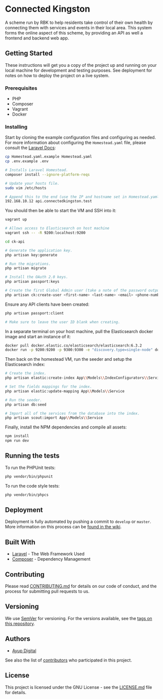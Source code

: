# Connected Kingston

A scheme run by RBK to help residents take control of their own health by connecting them with services and events in their local area.
This system forms the online aspect of this scheme, by providing an API as well a frontend and backend web app.

## Getting Started

These instructions will get you a copy of the project up and running on your local machine for development and testing purposes. 
See deployment for notes on how to deploy the project on a live system.

### Prerequisites

* PHP
* Composer
* Vagrant
* Docker

### Installing

Start by cloning the example configuration files and configuring as needed. For more information about configuring the 
`Homestead.yaml` file, please consult the [Laravel Docs](https://laravel.com/docs/5.6/homestead):

```bash
cp Homestead.yaml.example Homestead.yaml
cp .env.example .env

# Installs Laravel Homestead.
composer install --ignore-platform-reqs

# Update your hosts file.
sudo vim /etc/hosts

# Append this to the end (use the IP and hostname set in Homestead.yaml).
192.168.10.12 api.connectedkingston.test
```

You should then be able to start the VM and SSH into it:

```bash
vagrant up

# Allows access to Elasticsearch on host machine
vagrant ssh -- -R 9200:localhost:9200

cd ck-api

# Generate the application key.
php artisan key:generate

# Run the migrations.
php artisan migrate

# Install the OAuth 2.0 keys.
php artisan passport:keys

# Create the first Global Admin user (take a note of the password outputted).
php artisan ck:create-user <first-name> <last-name> <email> <phone-number>
```

Ensure any API clients have been created:

```bash
php artisan passport:client

# Make sure to leave the user ID blank when creating.
```

In a separate terminal on your host machine, pull the Elasticsearch docker image and start an instance of it:

```bash
docker pull docker.elastic.co/elasticsearch/elasticsearch:6.3.2
docker run -p 9200:9200 -p 9300:9300 -e "discovery.type=single-node" docker.elastic.co/elasticsearch/elasticsearch:6.3.2
```

Then back on the homestead VM, run the seeder and setup the Elasticsearch index:

```bash
# Create the index.
php artisan elastic:create-index App\\Models\\IndexConfigurators\\ServicesIndexConfigurator

# Set the fields mappings for the index.
php artisan elastic:update-mapping App\\Models\\Service

# Run the seeder.
php artisan db:seed

# Import all of the services from the database into the index.
php artisan scout:import App\\Models\\Service
```

Finally, install the NPM dependencies and compile all assets:

```bash
npm install
npm run dev
```

## Running the tests

To run the PHPUnit tests:
 
```bash
php vendor/bin/phpunit
```

To run the code style tests:

```bash
php vendor/bin/phpcs
```

## Deployment

Deployment is fully automated by pushing a commit to `develop` or `master`. More information on this process can be [found in the wiki](https://github.com/RoyalBoroughKingston/ck-api/wiki/Branching-and-Release-Strategy#continuous-delivery).

## Built With

* [Laravel](https://laravel.com/docs/) - The Web Framework Used
* [Composer](https://getcomposer.org/doc/) - Dependency Management

## Contributing

Please read [CONTRIBUTING.md](CONTRIBUTING.md) for details on our code of conduct, and the process for submitting pull requests to us.

## Versioning

We use [SemVer](http://semver.org/) for versioning. For the versions available, see the [tags on this repository](https://github.com/RoyalBoroughKingston/ck-api/tags). 

## Authors

* [Ayup Digital](https://ayup.agency/)

See also the list of [contributors](https://github.com/RoyalBoroughKingston/ck-api/contributors) who participated in this project.

## License

This project is licensed under the GNU License - see the [LICENSE.md](LICENSE.md) file for details.
